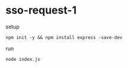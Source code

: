 # sso-request-1
setup
```
npm init -y && npm install express -save-dev
```
run
```
node index.js
```